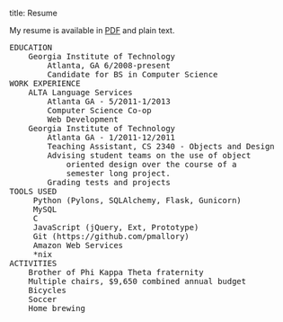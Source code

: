 title: Resume

My resume is available in [PDF](|filename|/content/bin/Resume.pdf) and plain text.
<pre>
EDUCATION
    Georgia Institute of Technology
        Atlanta, GA 6/2008-present
        Candidate for BS in Computer Science
WORK EXPERIENCE
    ALTA Language Services
        Atlanta GA - 5/2011-1/2013
        Computer Science Co-op
        Web Development
    Georgia Institute of Technology
        Atlanta GA - 1/2011-12/2011
        Teaching Assistant, CS 2340 - Objects and Design
        Advising student teams on the use of object
            oriented design over the course of a
            semester long project.
        Grading tests and projects
TOOLS USED
     Python (Pylons, SQLAlchemy, Flask, Gunicorn)
     MySQL
     C
     JavaScript (jQuery, Ext, Prototype)
     Git (https://github.com/pmallory)
     Amazon Web Services
     *nix
ACTIVITIES
    Brother of Phi Kappa Theta fraternity
    Multiple chairs, $9,650 combined annual budget
    Bicycles
    Soccer
    Home brewing
</pre>
